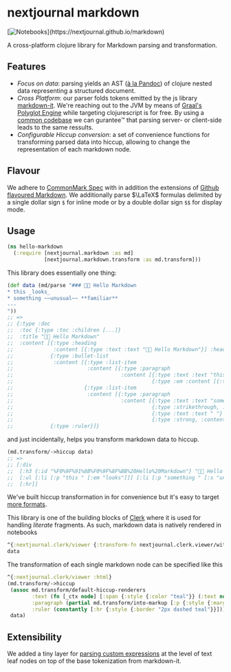 # nextjournal markdown 
[![Notebooks](https://img.shields.io/static/v1?logo=plex&logoColor=rgb(155,187,157)&label=clerk&message=notebooks&color=rgb(155,187,157))](https://nextjournal.github.io/markdown)

A cross-platform clojure library for Markdown parsing and transformation.

## Features

- _Focus on data_: parsing yields an AST ([à la Pandoc](https://snapshots.nextjournal.com/markdown/build/9c419d0158436ab7f9f24b8d7b875a9f514c38e7/index.html#/notebooks/pandoc.clj)) of clojure nested data representing a structured document.
- _Cross Platform_: our parser folds tokens emitted by the js library [markdown-it](https://github.com/markdown-it/markdown-it). We're reaching out to the JVM by means of [Graal's Polyglot Engine](https://www.graalvm.org/22.1/reference-manual/js/JavaInteroperability/#polyglot-context) while targeting clojurescript is for free. By using a [common codebase](https://github.com/nextjournal/markdown/blob/ae2a2f0b6d7bdc6231f5d088ee559178b55c97f4/src/js/markdown.js) we can gurantee™️ that parsing server- or client-side leads to the same ressults.
- _Configurable Hiccup conversion_: a set of convenience functions for transforming parsed data into hiccup, allowing to change the representation of each markdown node.

## Flavour

We adhere to [CommonMark Spec](https://spec.commonmark.org/0.30/) with in addition the extensions of [Github flavoured Markdown](https://github.github.com/gfm/#what-is-github-flavored-markdown-). We additionally parse $\LaTeX$ formulas delimited by a single dollar sign `$` for inline mode or by a double dollar sign `$$` for display mode.

## Usage

```clojure
(ns hello-markdown
  (:require [nextjournal.markdown :as md]
            [nextjournal.markdown.transform :as md.transform]))
```

This library does essentially one thing:

```clojure
(def data (md/parse "### 👋🏻 Hello Markdown
* this _looks_
* something ~~unusual~~ **familiar**
---
"))
;; =>
;; {:type :doc
;;  :toc {:type :toc :children [...]}
;;  :title "👋🏻 Hello Markdown"
;;  :content [{:type :heading 
;;             :content [{:type :text :text "👋🏻 Hello Markdown"}] :heading-level 3}
;;            {:type :bullet-list
;;             :content [{:type :list-item
;;                        :content [{:type :paragraph
;;                                   :content [{:type :text :text "this "}
;;                                             {:type :em :content [{:type :text :text "looks"}]}]}]}
;;                       {:type :list-item
;;                        :content [{:type :paragraph
;;                                   :content [{:type :text :text "something "}
;;                                             {:type :strikethrough, :content [{:type :text :text "unusual"}]}
;;                                             {:type :text :text " "}
;;                                             {:type :strong, :content [{:type :text :text "familiar"}]}]}]}]}
;;            {:type :ruler}]}
```

and just incidentally, helps you transform markdown data to hiccup.

```clojure
(md.transform/->hiccup data)
;; =>
;; [:div
;;  [:h3 {:id "%F0%9F%91%8B%F0%9F%8F%BB%20Hello%20Markdown"} "👋🏻 Hello Markdown"]
;;  [:ul [:li [:p "this " [:em "looks"]]] [:li [:p "something " [:s "unusual"] " " [:strong "familiar"]]]]
;;  [:hr]]
```

We've built hiccup transformation in for convenience but it's easy to target [more formats](https://snapshots.nextjournal.com/markdown/build/9c419d0158436ab7f9f24b8d7b875a9f514c38e7/index.html#/notebooks/pandoc.clj).

This library is one of the building blocks of [Clerk](https://github.com/nextjournal/clerk) where it is used for handling _literate_ fragments. As such, markdown data is natively rendered in notebooks 

```clojure
^{:nextjournal.clerk/viewer {:transform-fn nextjournal.clerk.viewer/with-md-viewer}}
data
```

The transformation of each single markdown node can be specified like this

```clojure
^{:nextjournal.clerk/viewer :html}
(md.transform/->hiccup
 (assoc md.transform/default-hiccup-renderers
        :text (fn [_ctx node] [:span {:style {:color "teal"}} (:text node)])
        :paragraph (partial md.transform/into-markup [:p {:style {:margin-top "-1.6rem"}}])
        :ruler (constantly [:hr {:style {:border "2px dashed teal"}}]))
 data)
```

## Extensibility

We added a tiny layer for [parsing custom expressions](https://snapshots.nextjournal.com/markdown/build/7f5c1e24aeb3842235bc6175aa55dbd9a96d25d1/index.html#/notebooks/parsing_extensibility.clj) at the level of text leaf nodes on top of the base tokenization from markdown-it.
